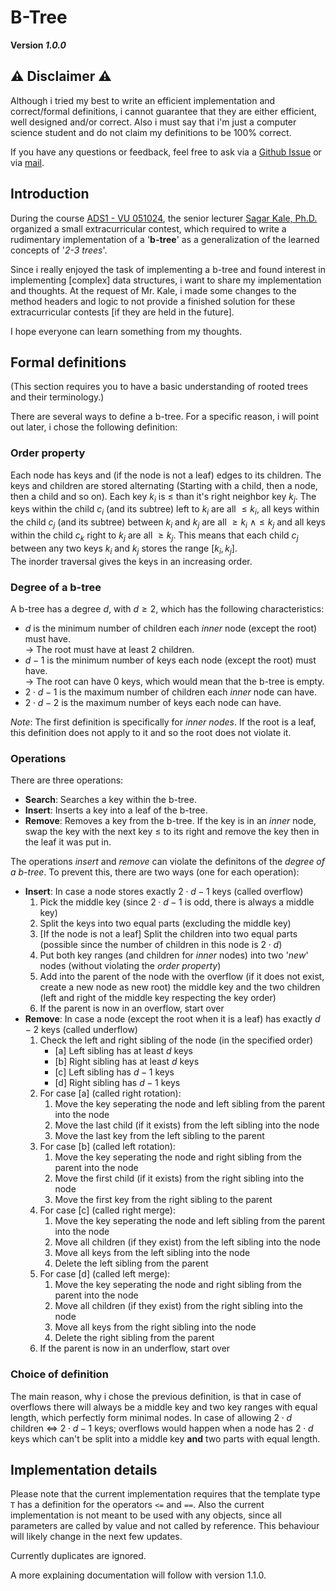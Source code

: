 # B-Tree

**Version *1.0.0***

## ⚠️ Disclaimer ⚠️

Although i tried my best to write an efficient implementation and correct/formal definitions, i cannot guarantee that they are either efficient, well designed and/or correct.
Also i must say that i'm just a computer science student and do not claim my definitions to be 100% correct.

If you have any questions or feedback, feel free to ask via a [Github Issue](https://github.com/CyberHD1811/b-tree/issues) or via [mail](btree.github@contact.cyberhd1811.eu).

## Introduction

During the course [ADS1 - VU 051024](https://ufind.univie.ac.at/de/course.html?lv=051024&semester=2025S), the senior lecturer [Sagar Kale, Ph.D.](https://ufind.univie.ac.at/de/person.html?id=109949) organized a small extracurricular contest, which required to write a rudimentary implementation of a '**b-tree**' as a generalization of the learned concepts of '*2-3 trees*'.

Since i really enjoyed the task of implementing a b-tree and found interest in implementing \[complex\] data structures, i want to share my implementation and thoughts. At the request of Mr. Kale, i made some changes to the method headers and logic to not provide a finished solution for these extracurricular contests \[if they are held in the future\].

I hope everyone can learn something from my thoughts.

## Formal definitions

(This section requires you to have a basic understanding of rooted trees and their terminology.)

There are several ways to define a b-tree. For a specific reason, i will point out later, i chose the following definition:

### Order property

Each node has keys and (if the node is not a leaf) edges to its children. The keys and children are stored alternating (Starting with a child, then a node, then a child and so on). Each key $k_i$ is $\leq$ than it's right neighbor key $k_j$. The keys within the child $c_i$ (and its subtree) left to $k_i$ are all $\leq k_i$, all keys within the child $c_j$ (and its subtree) between $k_i$ and $k_j$ are all $\geq k_i\ \land\leq k_j$ and all keys within the child $c_k$ right to $k_j$ are all $\geq k_j$. This means that each child $c_j$ between any two keys $k_i$ and $k_j$ stores the range $\left[k_i, k_j\right]$.
</br>
The inorder traversal gives the keys in an increasing order.

### Degree of a b-tree

A b-tree has a degree $d$, with $d\geq2$, which has the following characteristics:

- $d$ is the minimum number of children each *inner* node (except the root) must have.
  </br>
  $\rightarrow$ The root must have at least $2$ children.
- $d-1$ is the minimum number of keys each node (except the root) must have.
  </br>
  $\rightarrow$ The root can have $0$ keys, which would mean that the b-tree is empty. 
- $2\cdot d-1$ is the maximum number of children each *inner* node can have.
- $2\cdot d-2$ is the maximum number of keys each node can have. 

*Note*: The first definition is specifically for *inner nodes*. If the root is a leaf, this definition does not apply to it and so the root does not violate it.

### Operations

There are three operations:

- **Search**: Searches a key within the b-tree.
- **Insert**: Inserts a key into a leaf of the b-tree.
- **Remove**: Removes a key from the b-tree. If the key is in an *inner* node, swap the key with the next key $\leq$ to its right and remove the key then in the leaf it was put in.

The operations *insert* and *remove* can violate the definitons of the *degree of a b-tree*. To prevent this, there are two ways (one for each operation):

- **Insert**: In case a node stores exactly $2\cdot d -1$ keys (called overflow) 
  1. Pick the middle key (since $2\cdot d-1$ is odd, there is always a middle key)
  2. Split the keys into two equal parts (excluding the middle key)
  3. \[If the node is not a leaf\] Split the children into two equal parts (possible since the number of children in this node is $2\cdot d$)
  4. Put both key ranges (and children for *inner* nodes) into two '*new*' nodes (without violating the *order property*)
  5. Add into the parent of the node with the overflow (if it does not exist, create a new node as new root) the middle key and the two children (left and right of the middle key respecting the key order)
  6. If the parent is now in an overflow, start over
- **Remove**: In case a node (except the root when it is a leaf) has exactly $d-2$ keys (called underflow)
  1. Check the left and right sibling of the node (in the specified order)
     - \[a\] Left sibling has at least $d$ keys
     - \[b\] Right sibling has at least $d$ keys
     - \[c\] Left sibling has $d-1$ keys
     - \[d\] Right sibling has $d-1$ keys
  2. For case \[a\] (called right rotation):
     1. Move the key seperating the node and left sibling from the parent into the node
     2. Move the last child (if it exists) from the left sibling into the node
     3. Move the last key from the left sibling to the parent
  3. For case \[b\] (called left rotation):
     1. Move the key seperating the node and right sibling from the parent into the node
     2. Move the first child (if it exists) from the right sibling into the node
     3. Move the first key from the right sibling to the parent
  4. For case \[c\] (called right merge):
     1. Move the key seperating the node and left sibling from the parent into the node
     2. Move all children (if they exist) from the left sibling into the node
     3. Move all keys from the left sibling into the node
     4. Delete the left sibling from the parent
  5. For case \[d\] (called left merge):
     1. Move the key seperating the node and right sibling from the parent into the node
     2. Move all children (if they exist) from the right sibling into the node
     3. Move all keys from the right sibling into the node
     4. Delete the right sibling from the parent
  6. If the parent is now in an underflow, start over

### Choice of definition

The main reason, why i chose the previous definition, is that in case of overflows there will always be a middle key and two key ranges with equal length, which perfectly form minimal nodes. In case of allowing $2\cdot d$ children $\Leftrightarrow$ $2\cdot d - 1$ keys; overflows would happen when a node has $2\cdot d$ keys which can't be split into a middle key **and** two parts with equal length.

## Implementation details

Please note that the current implementation requires that the template type ```T``` has a definition for the operators ```<=``` and ```==```. Also the current implementation is not meant to be used with any objects, since all parameters are called by value and not called by reference. This behaviour will likely change in the next few updates.

Currently duplicates are ignored.

A more explaining documentation will follow with version 1.1.0.
